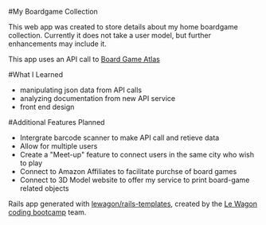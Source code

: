 #My Boardgame Collection

This web app was created to store details about my home boardgame collection.
Currently it does not take a user model, but further enhancements may include it.

This app uses an API call to [Board Game Atlas](https://www.boardgameatlas.com/api/docs)

#What I Learned

- manipulating json data from API calls
- analyzing documentation from new API service
- front end design

#Additional Features Planned

* Intergrate barcode scanner to make API call and retieve data
* Allow for multiple users
* Create a "Meet-up" feature to connect users in the same city who wish to play
* Connect to Amazon Affiliates to facilitate purchse of board games
* Connect to 3D Model website to offer my service to print board-game related objects

Rails app generated with [lewagon/rails-templates](https://github.com/lewagon/rails-templates), created by the [Le Wagon coding bootcamp](https://www.lewagon.com) team.
